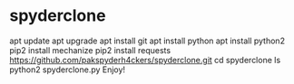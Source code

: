 # spyderclone
apt update
apt upgrade
apt install git
apt install python
apt install python2
pip2 install mechanize
pip2 install requests
https://github.com/pakspyderh4ckers/spyderclone.git
cd spyderclone
ls
python2 spyderclone.py
Enjoy!
